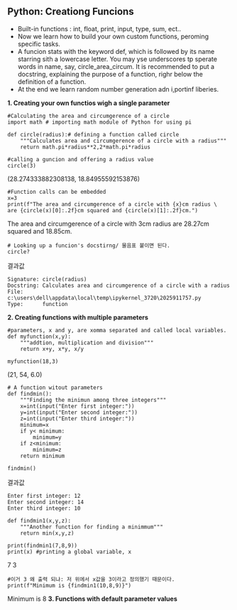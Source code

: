 ## Python: Creationg Funcions

- Built-in functions : int, float, print, input, type, sum, ect..
- Now we learn how to build your own custom functions, peroming specific tasks.
- A funcion stats with the keyword def, which is followed by its name starring sith a lowercase letter.
  You may yse underscores tp sperate words in name, say, circle_area_circum. It is recommended to put a docstring, explaining the purpose of a function, righr below the definition of a function.
- At the end we learn random number generation adn i,portinf liberies.

__1. Creating your own functios wigh a single parameter__
```
#Calculating the area and circumgerence of a circle
import math # importing math module of Python for using pi

def circle(radius):# defining a function called circle
    """Calculates area and circumgerence of a circle with a radius""" 
    return math.pi*radius**2,2*math.pi*radius
```

```
#calling a guncion and offering a radius value
circle(3)
```
(28.274333882308138, 18.84955592153876)
```
#Function calls can be embedded
x=3
print(f"The area and circumgerence of a circle with {x}cm radius \
are {circle(x)[0]:.2f}cm squared and {circle(x)[1]:.2f}cm.")
```
The area and circumgerence of a circle with 3cm radius are 28.27cm squared and 18.85cm.
```
# Looking up a funcion's docstirng/ 물음표 붙이면 된다.
circle?
```
결과값
```
Signature: circle(radius)
Docstring: Calculates area and circumgerence of a circle with a radius
File:      c:\users\dell\appdata\local\temp\ipykernel_3720\2025911757.py
Type:      function
```
__2. Creating functions with multiple parameters__

```
#parameters, x and y, are xomma separated and called local variables.
def myfunction(x,y):
    """addtion, multiplication and division"""
    return x+y, x*y, x/y
```
```
myfunction(18,3)
```
(21, 54, 6.0)

```
# A function witout parameters
def findmin():
    """Finding the minimun among three integers"""
    x=int(input("Enter first integer:"))
    y=int(input("Enter second integer:"))
    z=int(input("Enter third integer:"))
    minimum=x
    if y< minimum:
        minimum=y
    if z<minimum:
        minimum=z
    return minimum
```
```
findmin()
```
결과값
```
Enter first integer: 12
Enter second integer: 14
Enter third integer: 10
```
```
def findmin1(x,y,z):
    """Another function for finding a minimmum"""
    return min(x,y,z)
```
```
print(findmin1(7,8,9))
print(x) #printing a global variable, x
```
7
3
```
#이거 3 왜 출력 되냐: 저 위에서 x값을 3이라고 정의했기 때문이다.
print(f"Minimum is {findmin1(10,8,9)}")
```
Minimum is 8
__3. Functions with default parameter values__
